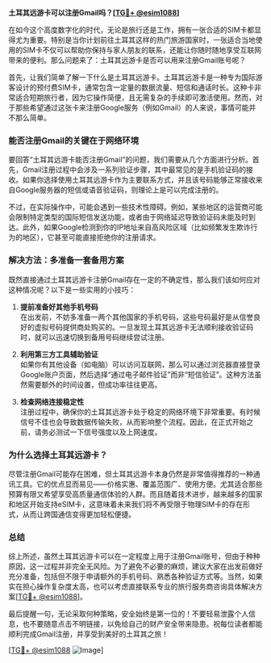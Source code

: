 **土耳其远游卡可以注册Gmail吗？[[TG💪+ @esim1088](https://t.me/s/esim1088)]**

在如今这个高度数字化的时代，无论是旅行还是工作，拥有一张合适的SIM卡都显得尤为重要。特别是当你计划前往土耳其这样的热门旅游国家时，一张适合当地使用的SIM卡不仅可以帮助你保持与家人朋友的联系，还能让你随时随地享受互联网带来的便利。那么问题来了：土耳其远游卡是否可以用来注册Gmail账号呢？

首先，让我们简单了解一下什么是土耳其远游卡。土耳其远游卡是一种专为国际游客设计的预付费SIM卡，通常包含一定量的数据流量、短信和通话时长。这种卡非常适合短期旅行者，因为它操作简便，且无需复杂的手续即可激活使用。然而，对于那些希望通过这张卡来注册Google服务（例如Gmail）的人来说，事情可能并不那么简单。

### **能否注册Gmail的关键在于网络环境**
要回答“土耳其远游卡能否注册Gmail”的问题，我们需要从几个方面进行分析。首先，Gmail注册过程中会涉及一系列验证步骤，其中最常见的是手机验证码的接收。如果你选择使用土耳其远游卡作为主要联系方式，并且该号码能够正常接收来自Google服务器的短信或语音验证码，则理论上是可以完成注册的。

不过，在实际操作中，可能会遇到一些技术性障碍。例如，某些地区的运营商可能会限制特定类型的国际短信发送功能，或者由于网络延迟导致验证码未能及时到达。此外，如果Google检测到你的IP地址来自高风险区域（比如频繁发生欺诈行为的地区），它甚至可能直接拒绝你的注册请求。

### **解决方法：多准备一套备用方案**
既然直接通过土耳其远游卡注册Gmail存在一定的不确定性，那么我们该如何应对这种情况呢？以下是一些实用的小技巧：

1. **提前准备好其他手机号码**  
   在出发前，不妨多准备一两个其他国家的手机号码，这些号码最好是从信誉良好的虚拟号码提供商处购买的。一旦发现土耳其远游卡无法顺利接收验证码时，就可以迅速切换到备用号码继续尝试注册。

2. **利用第三方工具辅助验证**  
   如果你有其他设备（如电脑）可以访问互联网，那么可以通过浏览器直接登录Google账户页面，然后选择“通过电子邮件验证”而非“短信验证”。这种方法虽然需要额外的时间设置，但成功率往往更高。

3. **检查网络连接稳定性**  
   注册过程中，确保你的土耳其远游卡处于稳定的网络环境下非常重要。有时候信号不佳也会导致数据传输失败，从而影响整个流程。因此，在正式开始之前，请务必测试一下信号强度以及上网速度。

### **为什么选择土耳其远游卡？**
尽管注册Gmail可能存在困难，但土耳其远游卡本身仍然是非常值得推荐的一种通讯工具。它的优点显而易见——价格实惠、覆盖范围广、使用方便。尤其适合那些预算有限又希望享受高质量通信体验的人群。而且随着技术进步，越来越多的国家和地区开始支持eSIM卡，这意味着未来我们将不再受限于物理SIM卡的存在形式，从而让跨国通信变得更加轻松便捷。

### **总结**
综上所述，虽然土耳其远游卡可以在一定程度上用于注册Gmail账号，但由于种种原因，这一过程并非完全无风险。为了避免不必要的麻烦，建议大家在出发前做好充分准备，包括但不限于申请额外的手机号码、熟悉各种验证方式等。当然，如果实在担心操作复杂度太高，也可以考虑直接联系专业的旅行服务商咨询具体解决方案[[TG💪+ @esim1088](https://t.me/s/esim1088)]。

最后提醒一句，无论采取何种策略，安全始终是第一位的！不要轻易泄露个人信息，也不要随意点击不明链接，以免给自己的财产安全带来隐患。祝每位读者都能顺利完成Gmail注册，并享受到美好的土耳其之旅！

[[TG💪+ @esim1088](https://t.me/s/esim1088) ![Image](https://i.postimg.cc/4NQfJmqS/Snipaste-2025-05-13-00-14-12.png)]